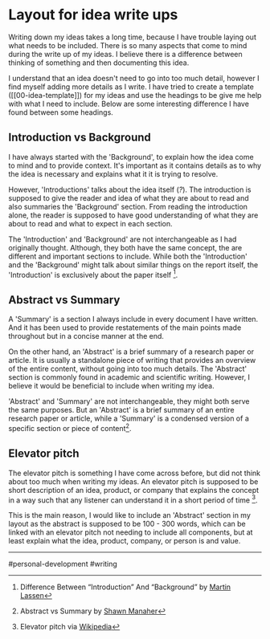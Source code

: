 # Layout for idea write ups

Writing down my ideas takes a long time, because I have trouble laying out what needs to be included. There is so many aspects that come to mind during the write up of my ideas. I believe there is a difference between thinking of something and then documenting this idea.

I understand that an idea doesn't need to go into too much detail, however I find myself adding more details as I write. I have tried to create a template ([[00-idea-template]]) for my ideas and use the headings to be give me help with what I need to include. Below are some interesting difference I have found between some headings.

## Introduction vs Background

I have always started with the 'Background', to explain how the idea come to mind and to provide context. It's important as it contains details as to why the idea is necessary and explains what it it is trying to resolve.

However, 'Introductions' talks about the idea itself (_?_). The introduction is supposed to give the reader and idea of what they are about to read and also summaries the 'Background' section. From reading the introduction alone, the reader is supposed to have good understanding of what they are about to read and what to expect in each section.

The 'Introduction' and 'Background' are not interchangeable as I had originally thought. Although, they both have the same concept, the are different and important sections to include. While both the 'Introduction' and the 'Background' might talk about similar things on the report itself, the 'Introduction' is exclusively about the paper itself [^1].

## Abstract vs Summary

A 'Summary' is a section I always include in every document I have written. And it has been used to provide restatements of the main points made throughout but in a concise manner at the end.

On the other hand, an 'Abstract' is a brief summary of a research paper or article. It is usually a standalone piece of writing that provides an overview of the entire content, without going into too much details. The 'Abstract' section is commonly found in academic and scientific writing. However, I believe it would be beneficial to include when writing my idea.

'Abstract' and 'Summary' are not interchangeable, they might both serve the same purposes. But an 'Abstract' is a brief summary of an entire research paper or article, while a 'Summary' is a condensed version of a specific section or piece of content[^2].

## Elevator pitch

The elevator pitch is something I have come across before, but did not think about too much when writing my ideas. An elevator pitch is supposed to be short description of an idea, product, or company that explains the concept in a way such that any listener can understand it in a short period of time [^3].

This is the main reason, I would like to include an 'Abstract' section in my layout as the abstract is supposed to be 100 - 300 words, which can be linked with an elevator pitch not needing to include all components, but at least explain what the idea, product, company, or person is and value.

[^1]: Difference Between “Introduction” And “Background” by [Martin Lassen](https://grammarhow.com/difference-between-introduction-and-background-reports/)
[^2]: Abstract vs Summary by [Shawn Manaher](https://thecontentauthority.com/blog/abstract-vs-summary)
[^3]: Elevator pitch via [Wikipedia](https://en.wikipedia.org/wiki/Elevator_pitch)

---
#personal-development #writing
